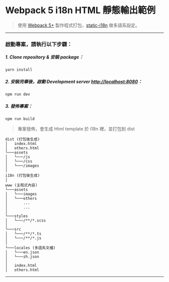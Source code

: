 # Webpack 5 i18n HTML 靜態輸出範例

> 使用 [Webpack 5+](https://webpack.js.org/) 製作程式打包，[static-i18n](https://github.com/claudetech/node-static-i18n) 做多語系設定。

---

### 啟動專案，請執行以下步驟：

##### 1. Clone repository & 安裝 package：

```bash
yarn install
```

##### 2. 安裝完畢後，啟動 Development server [http://localhost:8080](http://localhost:8080)：

```bash
npm run dev
```

##### 3. 發佈專案：

```bash
npm run build
```

> 專案發佈，會生成 Html template 於 i18n 裡，並打包到 dist

```
dist (打包後生成)
│   index.html
│   others.html
└───assets
│   └───/js
│   └───/css
│   └───/images
│
i18n (打包後生成)
│
www (主程式內容)
└───assets
│   └───images
│   └───others
│       ...
│       ...
│
└───styles
│   └───/**/*.scss
│
└───src
│   └───/**/*.ts
│   └───/**/*.js
│
└───locales (多語系文檔)
│   └───en.json
│   └───zh.json
│
│   index.html
│   others.html

```

---
